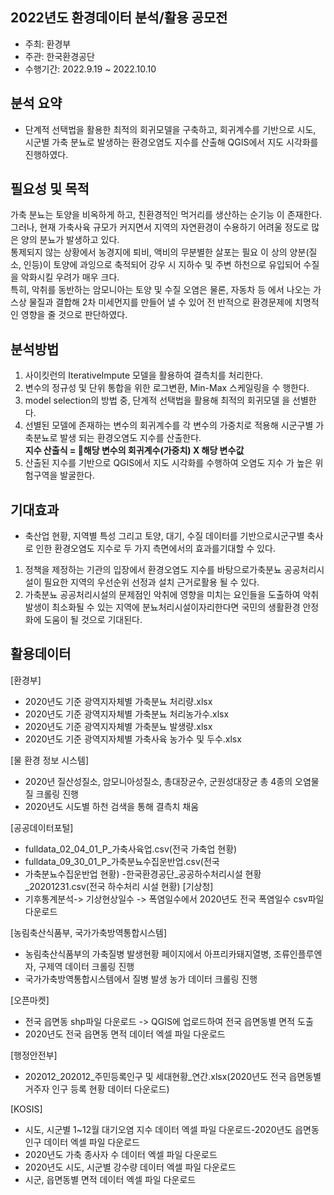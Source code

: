 ## 2022년도 환경데이터 분석/활용 공모전
- 주최: 환경부 
- 주관: 한국환경공단 
- 수행기간: 2022.9.19 ~ 2022.10.10

## 분석 요약
- 단계적 선택법을 활용한 최적의 회귀모델을 구축하고, 회귀계수를 기반으로 시도, 시군별 가축 분뇨로 발생하는 환경오염도 지수를 산출해
QGIS에서 지도 시각화를 진행하였다. 

## 필요성 및 목적
가축 분뇨는 토양을 비옥하게 하고, 친환경적인 먹거리를 생산하는 순기능
이 존재한다.그러나, 현재 가축사육 규모가 커지면서 지역의 자연환경이
수용하기 어려울 정도로 많은 양의 분뇨가 발생하고 있다. \
통제되지 않는 상황에서 농경지에 퇴비, 액비의 무분별한 살포는 필요 이
상의 양분(질소, 인등)이 토양에 과잉으로 축적되어 강우 시 지하수 및 주변
하천으로 유입되어 수질을 악화시킬 우려가 매우 크다. \
특히, 악취를 동반하는 암모니아는 토양 및 수질 오염은 물론, 자동차 등
에서 나오는 가스상 물질과 결합해 2차 미세먼지를 만들어 낼 수 있어 전
반적으로 환경문제에 치명적인 영향을 줄 것으로 판단하였다.

## 분석방법
1. 사이킷런의 IterativeImpute 모델을 활용하여 결측치를 처리한다. 
2. 변수의 정규성 및 단위 통합을 위한 로그변환, Min-Max 스케일링을 수
행한다. 
3. model selection의 방법 중, 단계적 선택법을 활용해 최적의 회귀모델
을 선별한다. 
4. 선별된 모델에 존재하는 변수의 회귀계수를 각 변수의 가중치로 적용해
시군구별 가축분뇨로 발생 되는 환경오염도 지수를 산출한다. \
   **지수 산출식 = 해당 변수의 회귀계수(가중치) X 해당 변수값**
5. 산출된 지수를 기반으로 QGIS에서 지도 시각화를 수행하여 오염도 지수
가 높은 위험구역을 발굴한다. 

## 기대효과
- 축산업 현황, 지역별 특성 그리고 토양, 대기, 수질 데이터를 기반으로시군구별 축사로 인한 환경오염도 지수로 두 가지 측면에서의 효과를기대할 수 있다.
1. 정책을 제정하는 기관의 입장에서 환경오염도 지수를 바탕으로가축분뇨 공공처리시설이 필요한 지역의 우선순위 선정과 설치 근거로활용 될 수 있다.
2. 가축분뇨 공공처리시설의 문제점인 악취에 영향을 미치는 요인들을 도출하여 악취발생이 최소화될 수 있는 지역에 분뇨처리시설이자리한다면 국민의 생활환경 안정화에 도움이 될 것으로 기대된다.

## 활용데이터
[환경부]
- 2020년도 기준 광역지자체별 가축분뇨 처리량.xlsx
- 2020년도 기준 광역지자체별 가축분뇨 처리농가수.xlsx
- 2020년도 기준 광역지자체별 가축분뇨 발생량.xlsx
- 2020년도 기준 광역지자체별 가축사육 농가수 및 두수.xlsx

[물 환경 정보 시스템]
- 2020년 질산성질소, 암모니아성질소, 총대장균수, 군원성대장균 총 4종의 오염물질 크롤링 진행
- 2020년도 시도별 하천 검색을 통해 결측치 채움 

[공공데이터포털]
- fulldata_02_04_01_P_가축사육업.csv(전국 가축업 현황)
- fulldata_09_30_01_P_가축분뇨수집운반업.csv(전국
- 가축분뇨수집운반업 현황) -한국환경공단_공공하수처리시설 현황_20201231.csv(전국
하수처리 시설 현황)
[기상청]
- 기후통계분석-> 기상현상일수 -> 폭염일수에서 2020년도 전국
폭염일수 csv파일 다운로드 

[농림축산식품부, 국가가축방역통합시스템]
- 농림축산식품부의 가축질병 발생현황 페이지에서
아프리카돼지열병, 조류인플루엔자, 구제역 데이터 크롤링 진행
- 국가가축방역통합시스템에서 질병 발생 농가 데이터 크롤링 진행

[오픈마켓]
- 전국 읍면동 shp파일 다운로드 -> QGIS에 업로드하여 전국
읍면동별 면적 도출
- 2020년도 전국 읍면동 면적 데이터 엑셀 파일 다운로드

[행정안전부]
- 202012_202012_주민등록인구 및 세대현황_연간.xlsx(2020년도
전국 읍면동별 거주자 인구 등록 현황 데이터 다운로드)

[KOSIS]
- 시도, 시군별 1~12월 대기오염 지수 데이터 엑셀 파일 다운로드-2020년도 읍면동 인구 데이터 엑셀 파일 다운로드
- 2020년도 가축 종사자 수 데이터 엑셀 파일 다운로드
- 2020년도 시도, 시군별 강수량 데이터 엑셀 파일 다운로드
- 시군, 읍면동별 면적 데이터 엑셀 파일 다운로드
